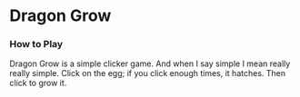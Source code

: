 # Dragon Grow

### How to Play
Dragon Grow is a simple clicker game. And when I say simple I mean really really simple. Click on the egg; if you click enough times, it hatches. Then click to grow it. 
